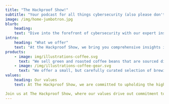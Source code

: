 ```yaml
---
title: "The Hackproof Show!"
subtitle: "Your podcast for all things cybersecurity (also please don't hack us lol)"
image: /img/home-jumbotron.jpg
blurb:
    heading: 
    text: "Dive into the forefront of cybersecurity with our expert insights and cutting-edge strategies. Each episode brings you the latest trends, in-depth discussions with industry leaders, and actionable advice to safeguard your digital life. Whether you're a cybersecurity pro or just starting out, The Hackproof Show is your go-to resource for staying ahead of cyber threats. Join us and become part of a community dedicated to making the digital world a safer place."
intro:
    heading: "What we offer"
    text: "At the Hackproof Show, we bring you comprehensive insights into the world of cybersecurity. Our podcast features expert interviews, the latest industry trends, practical tips, and strategies to protect yourself and your organization from digital threats. Whether you're a seasoned professional or a curious beginner, our episodes provide valuable knowledge and actionable advice to enhance your cybersecurity skills and awareness. Join us to stay informed, secure, and ahead of the curve in the ever-evolving landscape of cyber threats."
products:
    - image: img/illustrations-coffee.svg
      text: "We sell green and roasted coffee beans that are sourced directly from independent farmers and farm cooperatives. We’re proud to offer a variety of coffee beans grown with great care for the environment and local communities. Check our post or contact us directly for current availability."
    - image: /img/illustrations-coffee-gear.svg
      text: "We offer a small, but carefully curated selection of brewing gear and tools for every taste and experience level. No matter if you roast your own beans or just bought your first french press, you’ll find a gadget to fall in love with in our shop."
values:
    heading: Our values
    text: At The Hackproof Show, we are committed to upholding the highest standards of integrity and excellence in everything we do. Our core values guide our mission and shape our approach to delivering top-notch cybersecurity content. (1) Expertise: We leverage our deep knowledge and experience in cybersecurity to provide accurate, insigtful, and relevant information to our audience. (2) Integrity: We prioritize honesty and transparency in our discussions and recommendations, ensuring our listeners receive trustworthy and unbiased content. (3) Education: We are dedicated to fostering a culture of continuous learning by sharing valuable insights, practical tips, and actionable strategies to enhance cybersecurity awareness and skills. (4) Community: We strive to build a supporitive and engaged community where cybersecurity professionals and enthusiasts can connect, share experiences, and learn from one another. (5) Innovation: We stay at the forefront of cybersecurity trends and technologies, bringing you the latest developments and innovative solutions to stay ahead of emerging threats. (6) Empowerment: We aim to empower our listeners with the knowledge and tools they need to protect themselves and their organizations in the digital world.

Join us at The Hackproof Show, where our values drive out commitment to making the digital landscape a safer place for everyone. 
---
```


